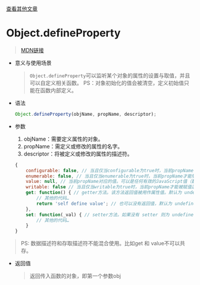 [查看其他文章](https://github.com/hangyangws/myArticles#articles-list)

# Object.defineProperty

> [MDN链接](https://developer.mozilla.org/zh-CN/docs/Web/JavaScript/Reference/Global_Objects/Object/defineProperty)

- 意义与使用场景
    > `Object.defineProperty`可以监听某个对象的属性的设置与取值，并且可以自定义相关函数。
    > PS：对象初始化的值会被清空，定义初始值只能在函数内部定义。
- 语法
    ```javascript
    Object.defineProperty(objName, propName, descriptor);
    ```
- 参数
    1. objName：需要定义属性的对象。
    1. propName：需定义或修改的属性的名字。
    1. descriptor：将被定义或修改的属性的描述符。

    ```javascript
    {
        configurable: false, // 当且仅当configurable为true时，当前propName才能够被改变，也能够被删除。默认为 false。
        enumerable: false, // 当且仅当enumerable为true时，当前propName才能够出现在对象的枚举属性中。默认为 false。
        value: null, // 当前propName对应的值。可以是任何有效的JavaScript值（数值，对象，函数等）。默认为 undefined。这就是解释了为什么：”对象初始化的值会被清空，定义初始值只能在函数内部定义。“
        writable: false // 当且仅当writable为true时，当前propName才能被赋值运算符改变。默认为 false。
        get: function() { // getter方法。该方法返回值被用作属性值。默认为 undefined。
            // 其他的代码…
            return 'self define value'; // 也可以没有返回值，默认为 undefined
        },
        set: function(_val) { // setter方法。如果没有 setter 则为 undefined。该方法将接受唯一参数，并将该参数的新值分配给该属性。
            // 其他的代码…
        }
    }
    ```

> PS: 数据描述符和存取描述符不能混合使用。比如get 和 value不可以共存。

- 返回值
    > 返回传入函数的对象，即第一个参数obj


